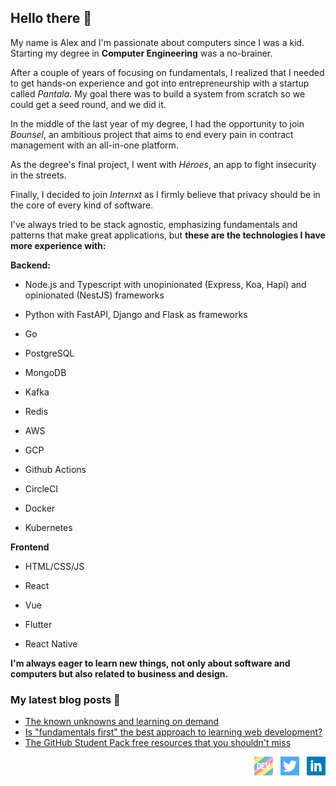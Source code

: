 ## Hello there 👋

My name is Alex and I'm passionate about computers since I was a kid. Starting my degree in **Computer Engineering** was a no-brainer. 

After a couple of years of focusing on fundamentals, I realized that I needed to get hands-on experience and got into entrepreneurship with a startup called *Pantala*. My goal there was to build a system from scratch so we could get a seed round, and we did it. 

In the middle of the last year of my degree, I had the opportunity to join *Bounsel*, an ambitious project that aims to end every pain in contract management with an all-in-one platform.

As the degree's final project, I went with *Héroes*, an app to fight insecurity in the streets.

Finally, I decided to join *Internxt* as I firmly believe that privacy should be in the core of every kind of software.




I've always tried to be stack agnostic, emphasizing fundamentals and patterns that make great applications, but **these are the technologies I have more experience with:**

**Backend:**

- Node.js and Typescript with unopinionated (Express, Koa, Hapi) and opinionated (NestJS) frameworks
- Python with FastAPI, Django and Flask as frameworks
- Go

- PostgreSQL
- MongoDB

- Kafka
- Redis

- AWS
- GCP

- Github Actions
- CircleCI

- Docker
- Kubernetes

**Frontend**

- HTML/CSS/JS 
- React
- Vue

- Flutter 
- React Native



**I'm always eager to learn new things, not only about software and computers but also related to business and design.**

### My latest blog posts :pencil:

<!-- BLOG-POST-LIST:START -->
- [The known unknowns and learning on demand](https://dev.to/alexmenor/the-unknown-unknowns-and-learning-on-demand-2gi5)
- [Is "fundamentals first" the best approach to learning web development?](https://dev.to/alexmenor/is-fundamentals-first-the-best-approach-to-learning-web-development-4m29)
- [The GitHub Student Pack free resources that you shouldn't miss](https://dev.to/alexmenor/the-github-student-pack-free-resources-that-you-shouldn-t-miss-630)
<!-- BLOG-POST-LIST:END -->
  <p align='right'>
  <a href="https://dev.to/alexmenor"><img height="30" src="https://raw.githubusercontent.com/AlexMenor/AlexMenor/master/img/dev.png"></a>&nbsp;&nbsp;
  <a href="https://twitter.com/alex4menor"><img height="30" src="https://raw.githubusercontent.com/AlexMenor/AlexMenor/master/img/twitter.png"></a>&nbsp;&nbsp;
  <a href="https://www.linkedin.com/in/alejandro-menor-molinero-a34595176/"><img height="30" src="https://raw.githubusercontent.com/AlexMenor/AlexMenor/master/img/linkedin.png"></a>
  </p>
